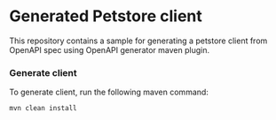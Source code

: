 # Generated Petstore client

This repository contains a sample for generating a petstore client from OpenAPI spec using OpenAPI generator maven plugin.

### Generate client

To generate client, run the following maven command:

```bash
mvn clean install
```
